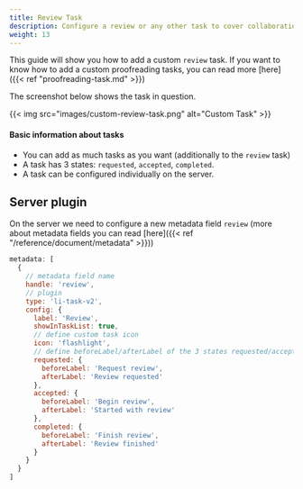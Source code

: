 ```yaml
---
title: Review Task
description: Configure a review or any other task to cover collaboration workflows.
weight: 13
---
```


This guide will show you how to add a custom `review` task. If you want to know how to add a custom proofreading tasks, you can read more [here]({{< ref "proofreading-task.md" >}})

The screenshot below shows the task in question.

{{< img src="images/custom-review-task.png" alt="Custom Task" >}}

#### Basic information about tasks

- You can add as much tasks as you want (additionally to the `review` task)
- A task has 3 states: `requested`, `accepted`, `completed`.
- A task can be configured individually on the server.

## Server plugin

On the server we need to configure a new metadata field `review` (more about metadata fields you can read [here]({{< ref "/reference/document/metadata" >}}))

```js
metadata: [
  {
    // metadata field name
    handle: 'review',
    // plugin
    type: 'li-task-v2',
    config: {
      label: 'Review',
      showInTaskList: true,
      // define custom task icon
      icon: 'flashlight',
      // define beforeLabel/afterLabel of the 3 states requested/accepted/completed
      requested: {
        beforeLabel: 'Request review',
        afterLabel: 'Review requested'
      },
      accepted: {
        beforeLabel: 'Begin review',
        afterLabel: 'Started with review'
      },
      completed: {
        beforeLabel: 'Finish review',
        afterLabel: 'Review finished'
      }
    }
  }
]
```
